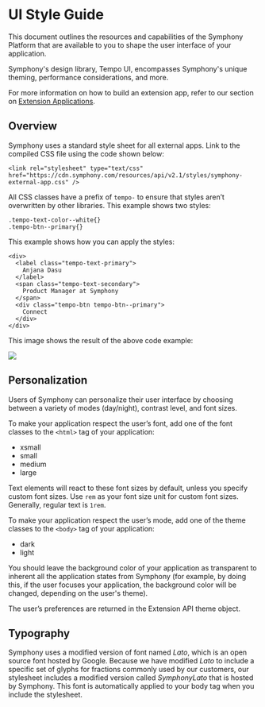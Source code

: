 # UI Style Guide

This document outlines the resources and capabilities of the Symphony Platform that are available to you to shape the user interface of your application.

Symphony's design library, Tempo UI, encompasses Symphony's unique theming, performance considerations, and more.

For more information on how to build an extension app, refer to our section on [Extension Applications](../../ext-apps/building-extension-apps.md).

## Overview

Symphony uses a standard style sheet for all external apps. Link to the compiled CSS file using the code shown below:

```markup
<link rel="stylesheet" type="text/css" href="https://cdn.symphony.com/resources/api/v2.1/styles/symphony-external-app.css" />
```

All CSS classes have a prefix of `tempo-` to ensure that styles aren’t overwritten by other libraries. This example shows two styles:

```markup
.tempo-text-color--white{}
.tempo-btn--primary{}
```

This example shows how you can apply the styles:

```markup
<div>
  <label class="tempo-text-primary">
    Anjana Dasu
  </label>
  <span class="tempo-text-secondary">
    Product Manager at Symphony
  </span>
  <div class="tempo-btn tempo-btn--primary">
    Connect
  </div>
</div>
```

This image shows the result of the above code example:

![](../../.gitbook/assets/85c0431-Screen\_Shot\_2017-06-06\_at\_3.22.38\_PM.png)

## Personalization

Users of Symphony can personalize their user interface by choosing between a variety of modes (day/night), contrast level, and font sizes.

To make your application respect the user’s font, add one of the font classes to the `<html>` tag of your application:

* xsmall
* small
* medium
* large

Text elements will react to these font sizes by default, unless you specify custom font sizes. Use `rem` as your font size unit for custom font sizes. Generally, regular text is `1rem`.

To make your application respect the user’s mode, add one of the theme classes to the `<body>` tag of your application:

* dark
* light

You should leave the background color of your application as transparent to inherent all the application states from Symphony (for example, by doing this, if the user focuses your application, the background color will be changed, depending on the user's theme).

The user’s preferences are returned in the Extension API theme object.

## Typography

Symphony uses a modified version of font named _Lato_, which is an open source font hosted by Google. Because we have modified _Lato_ to include a specific set of glyphs for fractions commonly used by our customers, our stylesheet includes a modified version called _SymphonyLato_ that is hosted by Symphony. This font is automatically applied to your body tag when you include the stylesheet.
